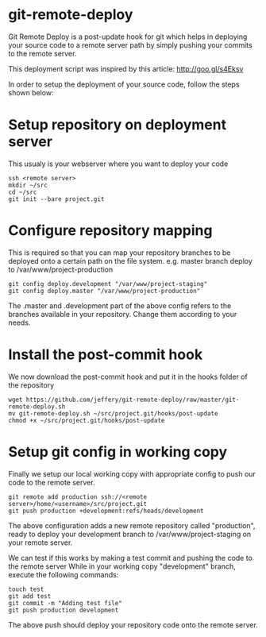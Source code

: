 git-remote-deploy
=================

Git Remote Deploy is a post-update hook for git which helps in deploying your source code 
to a remote server path by simply pushing your commits to the remote server.

This deployment script was inspired by this article: http://goo.gl/s4Eksv

In order to setup the deployment of your source code, follow the steps shown below:

# Setup repository on deployment server
This usualy is your webserver where you want to deploy your code

    ssh <remote server>
    mkdir ~/src
    cd ~/src
    git init --bare project.git
    
# Configure repository mapping
This is required so that you can map your repository branches to be deployed onto a certain
path on the file system. e.g. master branch deploy to /var/www/project-production

    git config deploy.development "/var/www/project-staging"
    git config deploy.master "/var/www/project-production"

The .master and .development part of the above config refers to the branches available in 
your repository. Change them according to your needs.
    
# Install the post-commit hook
We now download the post-commit hook and put it in the hooks folder of the repository

    wget https://github.com/jeffery/git-remote-deploy/raw/master/git-remote-deploy.sh
    mv git-remote-deploy.sh ~/src/project.git/hooks/post-update
    chmod +x ~/src/project.git/hooks/post-update
    
# Setup git config in working copy
Finally we setup our local working copy with appropriate config to push our code to
the remote server.

    git remote add production ssh://<remote server>/home/<username>/src/project.git
    git push production +development:refs/heads/development
    
The above configuration adds a new remote repository called "production", ready to deploy
your development branch to /var/www/project-staging on your remote server.

We can test if this works by making a test commit and pushing the code to the remote server
While in your working copy "development" branch, execute the following commands:

    touch test
    git add test
    git commit -m "Adding test file"
    git push production development
    
The above push should deploy your repository code onto the remote server.
    
